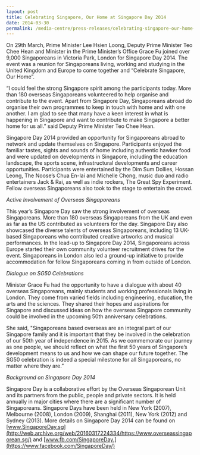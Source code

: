 ```yaml
---
layout: post
title: Celebrating Singapore, Our Home at Singapore Day 2014
date: 2014-03-30
permalink: /media-centre/press-releases/celebrating-singapore-our-home-at-singapore-day-2014/
---
```

On 29th March, Prime Minister Lee Hsien Loong, Deputy Prime Minister Teo Chee Hean and Minister in the Prime Minister’s Office Grace Fu joined over 9,000 Singaporeans in Victoria Park, London for Singapore Day 2014. The event was a reunion for Singaporeans living, working and studying in the United Kingdom and Europe to come together and “Celebrate Singapore, Our Home”.

“I could feel the strong Singapore spirit among the participants today. More than 180 overseas Singaporeans volunteered to help organise and contribute to the event. Apart from Singapore Day, Singaporeans abroad do organise their own programmes to keep in touch with home and with one another. I am glad to see that many have a keen interest in what is happening in Singapore and want to contribute to make Singapore a better home for us all.” said Deputy Prime Minister Teo Chee Hean.

Singapore Day 2014 provided an opportunity for Singaporeans abroad to network and update themselves on Singapore. Participants enjoyed the familiar tastes, sights and sounds of home including authentic hawker food and were updated on developments in Singapore, including the education landscape, the sports scene, infrastructural developments and career opportunities. Participants were entertained by the Dim Sum Dollies, Hossan Leong, The Noose’s Chua En-lai and Michelle Chong, music duo and radio entertainers Jack & Rai, as well as indie rockers, The Great Spy Experiment. Fellow overseas Singaporeans also took to the stage to entertain the crowd.

_Active Involvement of Overseas Singaporeans_

This year’s Singapore Day saw the strong involvement of overseas Singaporeans. More than 180 overseas Singaporeans from the UK and even as far as the US contributed as volunteers for the day. Singapore Day also showcased the diverse talents of overseas Singaporeans, including 13 UK-based Singaporeans who contributed creative artworks and musical performances. In the lead-up to Singapore Day 2014, Singaporeans across Europe started their own community volunteer recruitment drives for the event. Singaporeans in London also led a ground-up initiative to provide accommodation for fellow Singaporeans coming in from outside of London.

_Dialogue on SG50 Celebrations_

Minister Grace Fu had the opportunity to have a dialogue with about 40 overseas Singaporeans, mainly students and working professionals living in London. They come from varied fields including engineering, education, the arts and the sciences. They shared their hopes and aspirations for Singapore and discussed ideas on how the overseas Singapore community could be involved in the upcoming 50th anniversary celebrations.

She said, "Singaporeans based overseas are an integral part of our Singapore family and it is important that they be involved in the celebration of our 50th year of independence in 2015. As we commemorate our journey as one people, we should reflect on what the first 50 years of Singapore’s development means to us and how we can shape our future together. The SG50 celebration is indeed a special milestone for all Singaporeans, no matter where they are.”

_Background on Singapore Day 2014_

Singapore Day is a collaborative effort by the Overseas Singaporean Unit and its partners from the public, people and private sectors. It is held annually in major cities where there are a significant number of Singaporeans. Singapore Days have been held in New York (2007), Melbourne (2008), London (2009), Shanghai (2011), New York (2012) and Sydney (2013). More details on Singapore Day 2014 can be found on [www.SingaporeDay.sg](http://web.archive.org/web/20160317224334/https://www.overseassingaporean.sg/) and [www.fb.com/SingaporeDay.](https://www.facebook.com/SingaporeDay/)